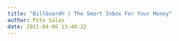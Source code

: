 ```yaml
---
title: "BillGuard® | The Smart Inbox For Your Money"
author: Pito Salas
date: 2021-04-06 13:40:22
---
```


